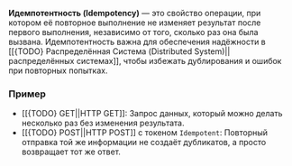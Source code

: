 **Идемпотентность (Idempotency)** — это свойство операции, при котором её повторное выполнение не изменяет результат после первого выполнения, независимо от того, сколько раз она была вызвана. Идемпотентность важна для обеспечения надёжности в [[{TODO} Распределённая Система (Distributed System)||распределённых системах]], чтобы избежать дублирования и ошибок при повторных попытках.


### Пример

- [[{TODO} GET||HTTP GET]]: Запрос данных, который можно делать несколько раз без изменения результата.
- [[{TODO} POST||HTTP POST]] с токеном `Idempotent`: Повторный отправка той же информации не создаёт дубликатов, а просто возвращает тот же ответ.